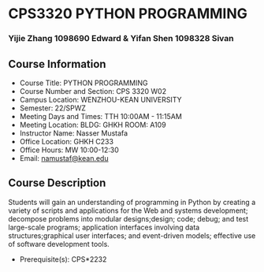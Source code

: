 # CPS3320 PYTHON PROGRAMMING

### Yijie Zhang 1098690 Edward & Yifan Shen 1098328 Sivan

## Course Information

- Course Title: PYTHON PROGRAMMING
- Course Number and Section: CPS 3320 W02
- Campus Location: WENZHOU-KEAN UNIVERSITY
- Semester: 22/SPWZ
- Meeting Days and Times: TTH 10:00AM - 11:15AM
- Meeting Location: BLDG: GHKH ROOM: A109
- Instructor Name: Nasser Mustafa
- Office Location: GHKH C233
- Office Hours: MW 10:00-12:30
- Email: namustaf@kean.edu

## Course Description

Students will gain an understanding of programming in Python by creating a variety of scripts and applications for the
Web and systems development; decompose problems into modular designs;design; code; debug; and test large-scale programs;
application interfaces involving data structures;graphical user interfaces; and event-driven models; effective use of
software development tools.

- Prerequisite(s): CPS*2232
